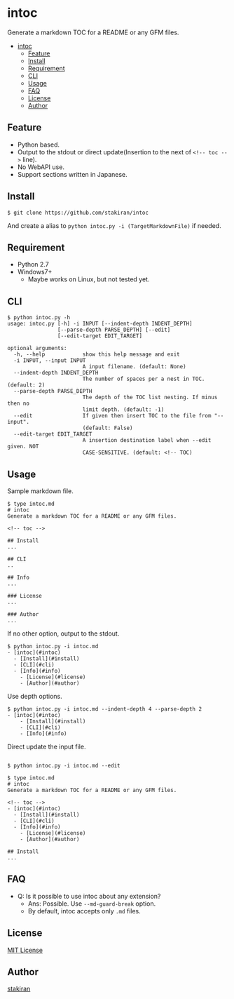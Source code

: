 # intoc

Generate a markdown TOC for a README or any GFM files.

<!-- toc -->
- [intoc](#intoc)
  - [Feature](#feature)
  - [Install](#install)
  - [Requirement](#requirement)
  - [CLI](#cli)
  - [Usage](#usage)
  - [FAQ](#faq)
  - [License](#license)
  - [Author](#author)

## Feature

- Python based.
- Output to the stdout or direct update(Insertion to the next of `<!-- toc -->` line).
- No WebAPI use.
- Support sections written in Japanese.

## Install

```
$ git clone https://github.com/stakiran/intoc
```

And create a alias to `python intoc.py -i (TargetMarkdownFile)` if needed.

## Requirement

- Python 2.7
- Windows7+
  - Maybe works on Linux, but not tested yet.

## CLI

```
$ python intoc.py -h
usage: intoc.py [-h] -i INPUT [--indent-depth INDENT_DEPTH]
                [--parse-depth PARSE_DEPTH] [--edit]
                [--edit-target EDIT_TARGET]

optional arguments:
  -h, --help            show this help message and exit
  -i INPUT, --input INPUT
                        A input filename. (default: None)
  --indent-depth INDENT_DEPTH
                        The number of spaces per a nest in TOC. (default: 2)
  --parse-depth PARSE_DEPTH
                        The depth of the TOC list nesting. If minus then no
                        limit depth. (default: -1)
  --edit                If given then insert TOC to the file from "--input".
                        (default: False)
  --edit-target EDIT_TARGET
                        A insertion destination label when --edit given. NOT
                        CASE-SENSITIVE. (default: <!-- TOC)
```

## Usage

Sample markdown file.

```
$ type intoc.md
# intoc
Generate a markdown TOC for a README or any GFM files.

<!-- toc -->

## Install
...

## CLI
..

## Info
...

### License
...

### Author
...
```

If no other option, output to the stdout.

```
$ python intoc.py -i intoc.md
- [intoc](#intoc)
  - [Install](#install)
  - [CLI](#cli)
  - [Info](#info)
    - [License](#license)
    - [Author](#author)
```

Use depth options.

```
$ python intoc.py -i intoc.md --indent-depth 4 --parse-depth 2
- [intoc](#intoc)
    - [Install](#install)
    - [CLI](#cli)
    - [Info](#info)
```

Direct update the input file.

```

$ python intoc.py -i intoc.md --edit

$ type intoc.md
# intoc
Generate a markdown TOC for a README or any GFM files.

<!-- toc -->
- [intoc](#intoc)
  - [Install](#install)
  - [CLI](#cli)
  - [Info](#info)
    - [License](#license)
    - [Author](#author)

## Install
...
```

## FAQ

- Q: Is it possible to use intoc about any extension?
  - Ans: Possible. Use `--md-guard-break` option.
  - By default, intoc accepts only `.md` files.

## License

[MIT License](LICENSE)

## Author

[stakiran](https://github.com/stakiran)
